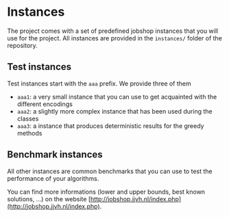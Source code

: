 # Instances

The project comes with a set of predefined jobshop instances that you will use for the project.
All instances are provided in the `instances/` folder of the repository.


## Test instances


Test instances start with the `aaa` prefix. 
We provide three of them

 - `aaa1`: a very small instance that you can use to get acquainted with the different encodings
 - `aaa2`: a slightly more complex instance that has been used during the classes
 - `aaa3`: a instance that produces deterministic results for the greedy methods


## Benchmark instances

All other instances are common benchmarks that you can use to test the performance of your algorithms.

You can find more informations (lower and upper bounds, best known solutions, ...) on the website [http://jobshop.jjvh.nl/index.php](http://jobshop.jjvh.nl/index.php).


